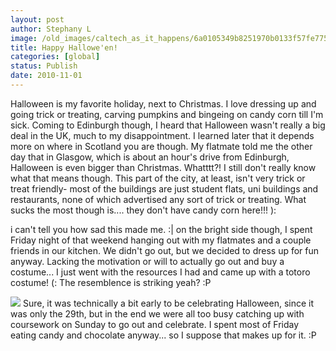 ```yaml
---
layout: post
author: Stephany L
image: /old_images/caltech_as_it_happens/6a0105349b8251970b0133f57fe775970b.jpg
title: Happy Hallowe'en! 
categories: [global]
status: Publish
date: 2010-11-01
---
```


Halloween is my favorite holiday, next to Christmas. I love dressing up and going trick or treating, carving pumpkins and bingeing on candy corn till I'm sick. Coming to Edinburgh though, I heard that Halloween wasn't really a big deal in the UK, much to my disappointment. I learned later that it depends more on where in Scotland you are though. My flatmate told me the other day that in Glasgow, which is about an hour's drive from Edinburgh, Halloween is even bigger than Christmas. Whatttt?! I still don't really know what that means though. This part of the city, at least, isn't very trick or treat friendly- most of the buildings are just student flats, uni buildings and restaurants, none of which advertised any sort of trick or treating. What sucks the most though is.... they don't have candy corn here!!! ):

i can't tell you how sad this made me. :| on the bright side though, I spent Friday night of that weekend hanging out with my flatmates and a couple friends in our kitchen. We didn't go out, but we decided to dress up for fun anyway. Lacking the motivation or will to actually go out and buy a costume... I just went with the resources I had and came up with a totoro costume! (: The resemblence is striking yeah? :P


![](/old_images/caltech_as_it_happens/6a0105349b8251970b0133f57ffc12970b.jpg)
Sure, it was technically a bit early to be celebrating Halloween, since it was only the 29th, but in the end we were all too busy catching up with coursework on Sunday to go out and celebrate. I spent most of Friday eating candy and chocolate anyway... so I suppose that makes up for it. :P

